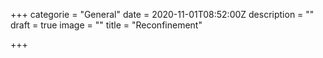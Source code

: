 +++
categorie = "General"
date = 2020-11-01T08:52:00Z
description = ""
draft = true
image = ""
title = "Reconfinement"

+++
